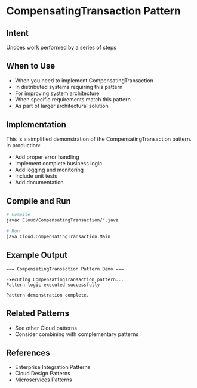 # CompensatingTransaction Pattern

## Intent
Undoes work performed by a series of steps

## When to Use
- When you need to implement CompensatingTransaction
- In distributed systems requiring this pattern
- For improving system architecture
- When specific requirements match this pattern
- As part of larger architectural solution

## Implementation
This is a simplified demonstration of the CompensatingTransaction pattern. In production:
- Add proper error handling
- Implement complete business logic
- Add logging and monitoring
- Include unit tests
- Add documentation

## Compile and Run
```bash
# Compile
javac Cloud/CompensatingTransaction/*.java

# Run
java Cloud.CompensatingTransaction.Main
```

## Example Output
```
=== CompensatingTransaction Pattern Demo ===

Executing CompensatingTransaction pattern...
Pattern logic executed successfully

Pattern demonstration complete.
```

## Related Patterns
- See other Cloud patterns
- Consider combining with complementary patterns

## References
- Enterprise Integration Patterns
- Cloud Design Patterns
- Microservices Patterns
